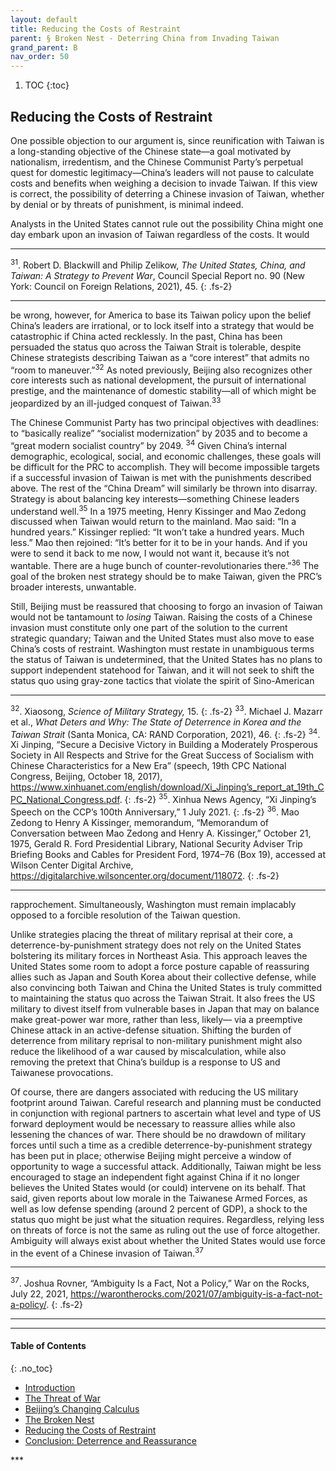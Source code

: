 ```yaml
---
layout: default
title: Reducing the Costs of Restraint 
parent: § Broken Nest - Deterring China from Invading Taiwan  
grand_parent: B
nav_order: 50 
---
```

<style>
.dont-break-out {
  /* These are technically the same, but use both */
  overflow-wrap: break-word;
  word-wrap: break-word;

     -ms-word-break: break-all;
  /* This is the dangerous one in WebKit, as it breaks things wherever */
  word-break: break-all;
  /* Instead use this non-standard one: */
  word-break: break-word;
}

.youtube-container {
    position: relative;
    width: 100%;
    height: 0;
    padding-bottom: 56.25%;
}
.youtube-video {
    position: absolute;
    top: 0;
    left: 0;
    width: 100%;
    height: 100%;
}

</style>

<div class="dont-break-out" markdown="1">

1. TOC
{:toc}

## Reducing the Costs of Restraint
One possible objection to our argument is, since reunification with Taiwan is a long-standing objective of the Chinese state—a goal motivated by nationalism, irredentism, and the Chinese Communist Party’s perpetual quest for domestic legitimacy—China’s leaders will not pause to calculate costs and benefits when weighing a decision to invade Taiwan. If this view is correct, the possibility of deterring a Chinese invasion of Taiwan, whether by denial or by threats of punishment, is minimal indeed.

Analysts in the United States cannot rule out the possibility China might one day embark upon an invasion of Taiwan regardless of the costs. It would

***
<sup>31</sup>. Robert D. Blackwill and Philip Zelikow, *The United States, China, and Taiwan: A Strategy to Prevent War*, Council Special Report no. 90 (New York: Council on Foreign Relations, 2021), 45.
{: .fs-2}
***

be wrong, however, for America to base its Taiwan policy upon the belief China’s leaders are irrational, or to lock itself into a strategy that would be catastrophic if China acted recklessly. In the past, China has been persuaded the status quo across the Taiwan Strait is tolerable, despite Chinese strategists describing Taiwan as a “core interest” that admits no “room to maneuver.”<sup>32</sup> As noted previously, Beijing also recognizes other core interests such as national development, the pursuit of international prestige, and the maintenance of domestic stability—all of which might be jeopardized by an ill-judged conquest of Taiwan.<sup>33</sup>

The Chinese Communist Party has two principal objectives with deadlines: to “basically realize” “socialist modernization” by 2035 and to become a “great modern socialist country” by 2049. <sup>34</sup> Given China’s internal demographic, ecological, social, and economic challenges, these goals will be difficult for the PRC to accomplish. They will become impossible targets if a successful invasion of Taiwan is met with the punishments described above. The rest of the “China Dream” will similarly be thrown into disarray. Strategy is about balancing key interests—something Chinese leaders understand well.<sup>35</sup> In a 1975 meeting, Henry Kissinger and Mao Zedong discussed when Taiwan would return to the mainland. Mao said: “In a hundred years.” Kissinger replied: “It won’t take a hundred years. Much less.” Mao then rejoined: “It’s better for it to be in your hands. And if you were to send it back to me now, I would not want it, because it’s not wantable. There are a huge bunch of counter-revolutionaries there.”<sup>36</sup> The goal of the broken nest strategy should be to make Taiwan, given the PRC’s broader interests, unwantable.

Still, Beijing must be reassured that choosing to forgo an invasion of Taiwan would not be tantamount to *losing* Taiwan. Raising the costs of a Chinese invasion must constitute only one part of the solution to the current strategic quandary; Taiwan and the United States must also move to ease China’s costs of restraint. Washington must restate in unambiguous terms the status of Taiwan is undetermined, that the United States has no plans to support independent statehood for Taiwan, and it will not seek to shift the status quo using gray-zone tactics that violate the spirit of Sino-American

***
<sup>32</sup>. Xiaosong, *Science of Military Strategy,* 15. 
{: .fs-2}
<sup>33</sup>. Michael J. Mazarr et al., *What Deters and Why: The State of Deterrence in Korea and the Taiwan Strait* (Santa Monica, CA: RAND Corporation, 2021), 46. 
{: .fs-2}
<sup>34</sup>. Xi Jinping, “Secure a Decisive Victory in Building a Moderately Prosperous Society in All Respects and Strive for the Great Success of Socialism with Chinese Characteristics for a New Era” (speech, 19th CPC National Congress, Beijing, October 18, 2017), https://www.xinhuanet.com/english/download/Xi_Jinping’s_report_at_19th_CPC_National_Congress.pdf. 
{: .fs-2}
<sup>35</sup>. Xinhua News Agency, “Xi Jinping’s Speech on the CCP’s 100th Anniversary,” 1 July 2021.
{: .fs-2}
<sup>36</sup>. Mao Zedong to Henry A Kissinger, memorandum, “Memorandum of Conversation between Mao Zedong and Henry A. Kissinger,” October 21, 1975, Gerald R. Ford Presidential Library, National Security Adviser Trip Briefing Books and Cables for President Ford, 1974–76 (Box 19), accessed at Wilson Center Digital Archive, https://digitalarchive.wilsoncenter.org/document/118072.
{: .fs-2}
***

rapprochement. Simultaneously, Washington must remain implacably opposed to a forcible resolution of the Taiwan question.

Unlike strategies placing the threat of military reprisal at their core, a deterrence-by-punishment strategy does not rely on the United States bolstering its military forces in Northeast Asia. This approach leaves the United States some room to adopt a force posture capable of reassuring allies such as Japan and South Korea about their collective defense, while also convincing both Taiwan and China the United States is truly committed to maintaining the status quo across the Taiwan Strait. It also frees the US military to divest itself from vulnerable bases in Japan that may on balance make great-power war more, rather than less, likely— via a preemptive Chinese attack in an active-defense situation. Shifting the burden of deterrence from military reprisal to non-military punishment might also reduce the likelihood of a war caused by miscalculation, while also removing the pretext that China’s buildup is a response to US and Taiwanese provocations.

Of course, there are dangers associated with reducing the US military footprint around Taiwan. Careful research and planning must be conducted in conjunction with regional partners to ascertain what level and type of US forward deployment would be necessary to reassure allies while also lessening the chances of war. There should be no drawdown of military forces until such a time as a credible deterrence-by-punishment strategy has been put in place; otherwise Beijing might perceive a window of opportunity to wage a successful attack. Additionally, Taiwan might be less encouraged to stage an independent fight against China if it no longer believes the United States would (or could) intervene on its behalf. That said, given reports about low morale in the Taiwanese Armed Forces, as well as low defense spending (around 2 percent of GDP), a shock to the status quo might be just what the situation requires. Regardless, relying less on threats of force is not the same as ruling out the use of force altogether. Ambiguity will always exist about whether the United States would use force in the event of a Chinese invasion of Taiwan.<sup>37</sup>

***
<sup>37</sup>. Joshua Rovner, “Ambiguity Is a Fact, Not a Policy,” War on the Rocks, July 22, 2021, https://warontherocks.com/2021/07/ambiguity-is-a-fact-not-a-policy/.
{: .fs-2}
***

***

#### Table of Contents
{: .no_toc}

<ul><li> <a href="/docs/B/Broken-Nest-Deterring-China-from-Invading-Taiwan-1/">
Introduction</a></li><li> <a href="/docs/B/Broken-Nest-Deterring-China-from-Invading-Taiwan-2/">
The Threat of War</a></li><li> <a href="/docs/B/Broken-Nest-Deterring-China-from-Invading-Taiwan-3/">
Beijing’s Changing Calculus</a></li><li> <a href="/docs/B/Broken-Nest-Deterring-China-from-Invading-Taiwan-4/">
The Broken Nest</a></li><li> <a href="/docs/B/Broken-Nest-Deterring-China-from-Invading-Taiwan-5/">
Reducing the Costs of Restraint</a></li><li> <a href="/docs/B/Broken-Nest-Deterring-China-from-Invading-Taiwan-6/">
Conclusion: Deterrence and Reassurance</a></li></ul>
***

</div>
